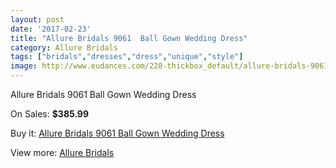 ```yaml
---
layout: post
date: '2017-02-23'
title: "Allure Bridals 9061  Ball Gown Wedding Dress"
category: Allure Bridals
tags: ["bridals","dresses","dress","unique","style"]
image: http://www.eudances.com/228-thickbox_default/allure-bridals-9061-ball-gown-wedding-dress.jpg
---
```

Allure Bridals 9061  Ball Gown Wedding Dress

On Sales: **$385.99**
<a href="https://www.eudances.com/en/allure-bridals/71-allure-bridals-9061-ball-gown-wedding-dress.html"><amp-img layout="responsive" width="600" height="600" src="//www.eudances.com/228-thickbox_default/allure-bridals-9061-ball-gown-wedding-dress.jpg" alt="Allure Bridals 9061  Ball Gown Wedding Dress 0" /></a>
<a href="https://www.eudances.com/en/allure-bridals/71-allure-bridals-9061-ball-gown-wedding-dress.html"><amp-img layout="responsive" width="600" height="600" src="//www.eudances.com/229-thickbox_default/allure-bridals-9061-ball-gown-wedding-dress.jpg" alt="Allure Bridals 9061  Ball Gown Wedding Dress 1" /></a>
<a href="https://www.eudances.com/en/allure-bridals/71-allure-bridals-9061-ball-gown-wedding-dress.html"><amp-img layout="responsive" width="600" height="600" src="//www.eudances.com/230-thickbox_default/allure-bridals-9061-ball-gown-wedding-dress.jpg" alt="Allure Bridals 9061  Ball Gown Wedding Dress 2" /></a>
<a href="https://www.eudances.com/en/allure-bridals/71-allure-bridals-9061-ball-gown-wedding-dress.html"><amp-img layout="responsive" width="600" height="600" src="//www.eudances.com/231-thickbox_default/allure-bridals-9061-ball-gown-wedding-dress.jpg" alt="Allure Bridals 9061  Ball Gown Wedding Dress 3" /></a>
<a href="https://www.eudances.com/en/allure-bridals/71-allure-bridals-9061-ball-gown-wedding-dress.html"><amp-img layout="responsive" width="600" height="600" src="//www.eudances.com/232-thickbox_default/allure-bridals-9061-ball-gown-wedding-dress.jpg" alt="Allure Bridals 9061  Ball Gown Wedding Dress 4" /></a>

Buy it: [Allure Bridals 9061  Ball Gown Wedding Dress](https://www.eudances.com/en/allure-bridals/71-allure-bridals-9061-ball-gown-wedding-dress.html "Allure Bridals 9061  Ball Gown Wedding Dress")

View more: [Allure Bridals](https://www.eudances.com/en/2-allure-bridals "Allure Bridals")